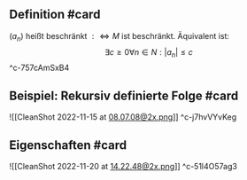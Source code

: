 ## Definition #card 
$\left(a_n\right)$ heißt beschränkt $: \Longleftrightarrow M$ ist beschränkt. Äquivalent ist:
$$
\exists c \geq 0 \forall n \in N :\left|a_n\right| \leq c
$$
^c-757cAmSxB4

## Beispiel: Rekursiv definierte Folge #card 
![[CleanShot 2022-11-15 at 08.07.08@2x.png]]
^c-j7hvVYvKeg

## Eigenschaften #card 
![[CleanShot 2022-11-20 at 14.22.48@2x.png]]
^c-51l4O57ag3